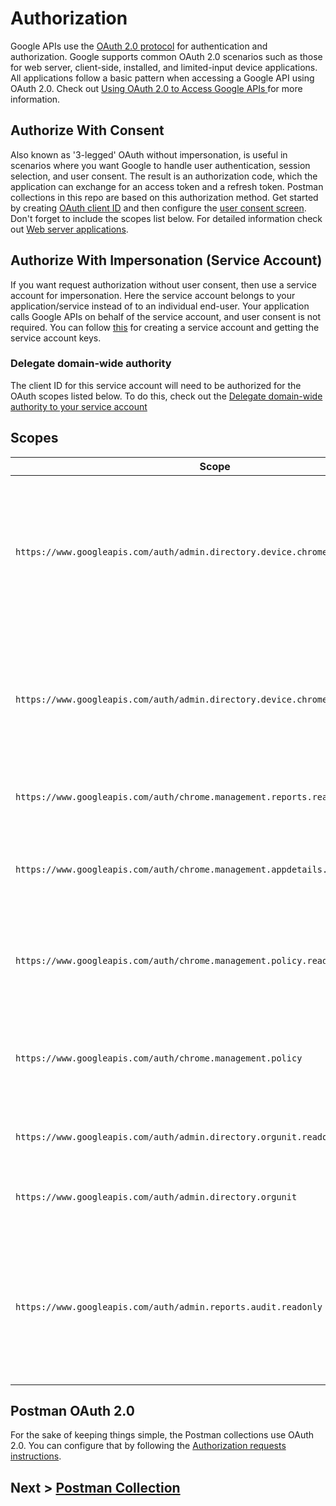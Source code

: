 # Authorization
Google APIs use the [OAuth 2.0 protocol](https://tools.ietf.org/html/rfc6749) for authentication and authorization. Google supports common OAuth 2.0 scenarios such as those for web server, client-side, installed, and limited-input device applications. All applications follow a basic pattern when accessing a Google API using OAuth 2.0. Check out [Using OAuth 2.0 to Access Google APIs ](https://developers.google.com/identity/protocols/oauth2) for more information.

## Authorize With Consent
Also known as '3-legged' OAuth without impersonation, is useful in scenarios where you want Google to handle user authentication, session selection, and user consent. The result is an authorization code, which the application can exchange for an access token and a refresh token. Postman collections in this repo are based on this authorization method. Get started by creating [OAuth client ID](https://developers.google.com/identity/protocols/oauth2/web-server#creatingcred) and then configure the [user consent screen](https://support.google.com/cloud/answer/6158849?hl=en#zippy=%2Cuser-consent). Don't forget to include the scopes list below.  For detailed information check out  [Web server applications](https://developers.google.com/identity/protocols/oauth2/web-server).
### 

## Authorize With Impersonation (Service Account)
If you want request authorization without user consent, then use a service account for impersonation. Here the service account belongs to your application/service instead of to an individual end-user. Your application calls Google APIs on behalf of the service account, and user consent is not required. You can follow [this](https://developers.google.com/admin-sdk/directory/v1/guides/delegation#create_the_service_account_and_credentials) for creating a service account and getting the service account keys.
### Delegate domain-wide authority
The client ID for this service account will need to be authorized for the OAuth scopes listed below. To do this, check out the [Delegate domain-wide authority to your service account](https://developers.google.com/admin-sdk/directory/v1/guides/delegation#delegate_domain-wide_authority_to_your_service_account)


## Scopes
|Scope                          |Description                         |
|-------------------------------|-----------------------------|
| `https://www.googleapis.com/auth/admin.directory.device.chromebrowsers.readonly`|Chrome Browser Cloud Managment (CBCM) - get detailed information on enrolled browsers and enrollment tokens (read-only)|
| `https://www.googleapis.com/auth/admin.directory.device.chromebrowsers`|Chrome Browser Cloud Managment (CBCM) - lets you view and modify enrolled browsers and enrollment tokens|
| `https://www.googleapis.com/auth/chrome.management.reports.readonly`|Reports - Chrome versions and installed apps |
| `https://www.googleapis.com/auth/chrome.management.appdetails.readonly`|App Details- get detailed information about requested or specified apps |
| `https://www.googleapis.com/auth/chrome.management.policy.readonly`|Chrome Policy - lets you view Chrome policies for devices and users |
| `https://www.googleapis.com/auth/chrome.management.policy`|Chrome Policy - lets you view and modify Chrome policies for devices and users |
| `https://www.googleapis.com/auth/admin.directory.orgunit.readonly`|Org Units - lets you view organizational units |
| `https://www.googleapis.com/auth/admin.directory.orgunit`|Org Units - lets you view and modify organizational units |
| `https://www.googleapis.com/auth/admin.reports.audit.readonly`|Admin Console Reports - lets you view activities done by administrators using the Admin console and oAuth token acivities |

## Postman OAuth 2.0

For the sake of keeping things simple, the Postman collections use OAuth 2.0. You can configure that by following the [Authorization requests instructions](https://learning.postman.com/docs/sending-requests/authorization/#oauth-20).

## Next > [Postman Collection](postmanColl.md)
